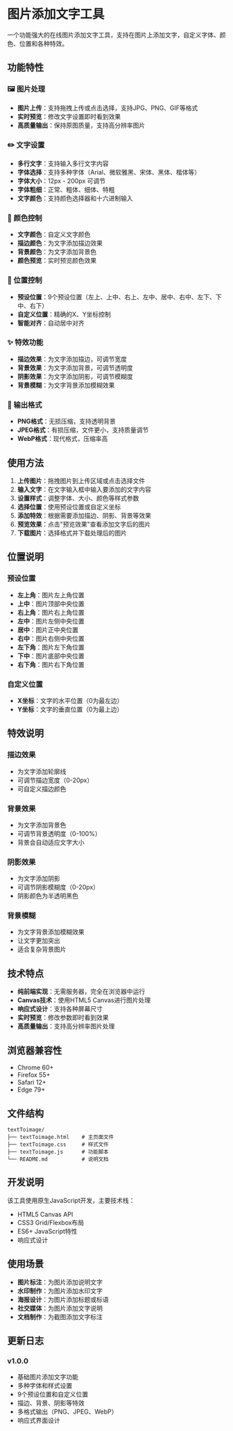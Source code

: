 # 图片添加文字工具

一个功能强大的在线图片添加文字工具，支持在图片上添加文字，自定义字体、颜色、位置和各种特效。

## 功能特性

### 🖼️ 图片处理
- **图片上传**：支持拖拽上传或点击选择，支持JPG、PNG、GIF等格式
- **实时预览**：修改文字设置即时看到效果
- **高质量输出**：保持原图质量，支持高分辨率图片

### ✏️ 文字设置
- **多行文字**：支持输入多行文字内容
- **字体选择**：支持多种字体（Arial、微软雅黑、宋体、黑体、楷体等）
- **字体大小**：12px - 200px 可调节
- **字体粗细**：正常、粗体、细体、特粗
- **文字颜色**：支持颜色选择器和十六进制输入

### 🎨 颜色控制
- **文字颜色**：自定义文字颜色
- **描边颜色**：为文字添加描边效果
- **背景颜色**：为文字添加背景色
- **颜色预览**：实时预览颜色效果

### 📍 位置控制
- **预设位置**：9个预设位置（左上、上中、右上、左中、居中、右中、左下、下中、右下）
- **自定义位置**：精确的X、Y坐标控制
- **智能对齐**：自动居中对齐

### ✨ 特效功能
- **描边效果**：为文字添加描边，可调节宽度
- **背景效果**：为文字添加背景，可调节透明度
- **阴影效果**：为文字添加阴影，可调节模糊度
- **背景模糊**：为文字背景添加模糊效果

### 💾 输出格式
- **PNG格式**：无损压缩，支持透明背景
- **JPEG格式**：有损压缩，文件更小，支持质量调节
- **WebP格式**：现代格式，压缩率高

## 使用方法

1. **上传图片**：拖拽图片到上传区域或点击选择文件
2. **输入文字**：在文字输入框中输入要添加的文字内容
3. **设置样式**：调整字体、大小、颜色等样式参数
4. **选择位置**：使用预设位置或自定义坐标
5. **添加特效**：根据需要添加描边、阴影、背景等效果
6. **预览效果**：点击"预览效果"查看添加文字后的图片
7. **下载图片**：选择格式并下载处理后的图片

## 位置说明

### 预设位置
- **左上角**：图片左上角位置
- **上中**：图片顶部中央位置
- **右上角**：图片右上角位置
- **左中**：图片左侧中央位置
- **居中**：图片正中央位置
- **右中**：图片右侧中央位置
- **左下角**：图片左下角位置
- **下中**：图片底部中央位置
- **右下角**：图片右下角位置

### 自定义位置
- **X坐标**：文字的水平位置（0为最左边）
- **Y坐标**：文字的垂直位置（0为最上边）

## 特效说明

### 描边效果
- 为文字添加轮廓线
- 可调节描边宽度（0-20px）
- 可自定义描边颜色

### 背景效果
- 为文字添加背景色
- 可调节背景透明度（0-100%）
- 背景会自动适应文字大小

### 阴影效果
- 为文字添加阴影
- 可调节阴影模糊度（0-20px）
- 阴影颜色为半透明黑色

### 背景模糊
- 为文字背景添加模糊效果
- 让文字更加突出
- 适合复杂背景图片

## 技术特点

- **纯前端实现**：无需服务器，完全在浏览器中运行
- **Canvas技术**：使用HTML5 Canvas进行图片处理
- **响应式设计**：支持各种屏幕尺寸
- **实时预览**：修改参数即时看到效果
- **高质量输出**：支持高分辨率图片处理

## 浏览器兼容性

- Chrome 60+
- Firefox 55+
- Safari 12+
- Edge 79+

## 文件结构

```
textToimage/
├── textToimage.html    # 主页面文件
├── textToimage.css     # 样式文件
├── textToimage.js      # 功能脚本
└── README.md           # 说明文档
```

## 开发说明

该工具使用原生JavaScript开发，主要技术栈：
- HTML5 Canvas API
- CSS3 Grid/Flexbox布局
- ES6+ JavaScript特性
- 响应式设计

## 使用场景

- **图片标注**：为图片添加说明文字
- **水印制作**：为图片添加水印文字
- **海报设计**：为图片添加标题或标语
- **社交媒体**：为图片添加文字说明
- **文档制作**：为截图添加文字标注

## 更新日志

### v1.0.0
- 基础图片添加文字功能
- 多种字体和样式设置
- 9个预设位置和自定义位置
- 描边、背景、阴影等特效
- 多格式输出（PNG、JPEG、WebP）
- 响应式界面设计

